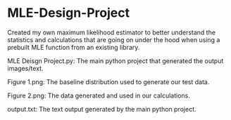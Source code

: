# MLE-Design-Project
Created my own maximum likelihood estimator to better understand the statistics and calculations that are going on under the hood when using a prebuilt MLE function from an existing library.

MLE Deisgn Project.py: The main python project that generated the output images/text.

Figure 1.png: The baseline distribution used to generate our test data.

Figure 2.png: The data generated and used in our calculations.

output.txt: The text output generated by the main python project.
